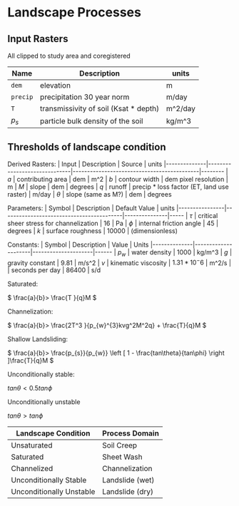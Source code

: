 # Landscape Processes

## Input Rasters

All clipped to study area and coregistered 

| Name             | Description                           | units
|------------------|---------------------------------------|------
| `dem`            | elevation                             | m
| `precip`         | precipitation 30 year norm            | m/day
| `T`              | transmissivity of soil (Ksat * depth) | m^2/day
| $`p_{s}`$        | particle bulk density of the soil     | kg/m^3

## Thresholds of landscape condition

Derived Rasters:
| Input        | Description                  | Source                                     | units
|--------------|------------------------------|--------------------------------------------|--------
| $` a `$      | contributing area            | dem                                        | m^2
| $` b `$      | contour width                | dem pixel resolution                       | m
| $` M `$      | slope                        | dem                                        | degrees
| $` q `$      | runoff                       | precip * loss factor (ET, land use raster) | m/day
| $` \theta `$ | slope (same as M?)           | dem                                        | degrees

Parameters:
| Symbol         | Description                              | Default Value | units 
|----------------|------------------------------------------|---------------|-----
| $` \tau `$     | critical sheer stress for channelization | 16            | Pa
| $` \phi `$     | internal friction angle                  | 45            | degrees
| $` k `$        | surface roughness                        | 10000         | (dimensionless)

Constants:
|  Symbol      | Description         | Value               | Units
|--------------|---------------------|---------------------|------
|  $` p_{w} `$ | water density       | 1000                | kg/m^3
|  $` g `$     | gravity constant    | 9.81                | m/s^2
|  $` v `$     | kinematic viscosity | $` 1.31 * 10 ^-6 `$ | m^2/s
|              | seconds per day     |  86400              | s/d

Saturated:

$` \frac{a}{b}> \frac{T }{q}M `$

Channelization:

$` \frac{a}{b}> \frac{2T^3 }{p_{w}^{3}kvg^2M^2q} + \frac{T}{q}M `$

Shallow Landsliding:

$` \frac{a}{b}> \frac{p_{s}}{p_{w}} \left [ 1 - \frac{tan\theta}{tan\phi}   \right ]\frac{T}{q}M `$

Unconditionally stable:

$` tan\theta < 0.5 tan\phi `$

Unconditionally unstable

$` tan\theta > tan\phi `$


| Landscape Condition       | Process Domain  |
|---------------------------|-----------------|
| Unsaturated               | Soil Creep      |
| Saturated                 | Sheet Wash      |
| Channelized               | Channelization  |
| Unconditionally Stable    | Landslide (wet) |
| Unconditionally Unstable  | Landslide (dry) |
